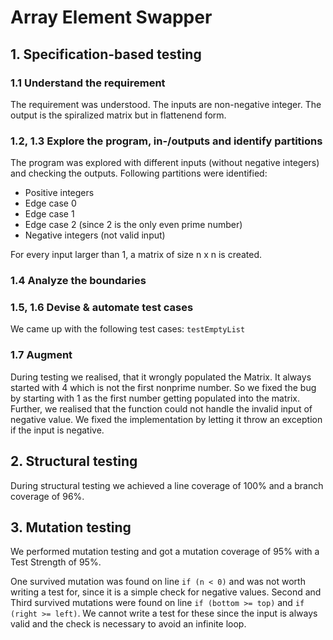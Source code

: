 # Array Element Swapper

## 1. Specification-based testing

### 1.1 Understand the requirement
The requirement was understood. The inputs are non-negative integer. The output is the spiralized matrix but in flattenend form. 

### 1.2, 1.3 Explore the program, in-/outputs and identify partitions
The program was explored with different inputs (without negative integers) and checking the outputs. Following partitions were identified:
- Positive integers
- Edge case 0
- Edge case 1
- Edge case 2 (since 2 is the only even prime number)
- Negative integers (not valid input)

For every input larger than 1, a matrix of size n x n is created. 

### 1.4 Analyze the boundaries


### 1.5, 1.6 Devise & automate test cases
We came up with the following test cases: `testEmptyList`

### 1.7 Augment
During testing we realised, that it wrongly populated the Matrix. It always started with 4 which is not the first nonprime number. So we fixed the bug by starting with 1 as the first number getting populated into the matrix. 
Further, we realised that the function could not handle the invalid input of negative value. We fixed the implementation by letting it throw an exception if the input is negative.

## 2. Structural testing
During structural testing we achieved a line coverage of 100% and a branch coverage of 96%. 

## 3. Mutation testing
We performed mutation testing and got a mutation coverage of 95% with a Test Strength of 95%. 

One survived mutation was found on line `if (n < 0)` and was not worth writing a test for, since it is a simple check for negative values.
Second and Third survived mutations were found on line `if (bottom >= top)` and `if (right >= left)`. We cannot write a test for these since the input is always valid and the check is necessary to avoid an infinite loop.
